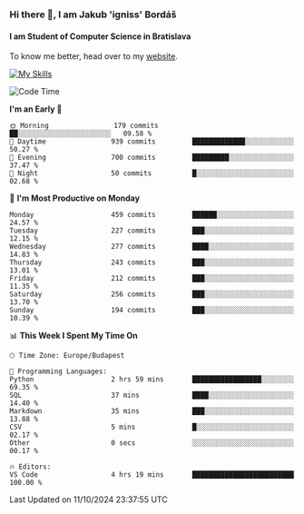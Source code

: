 ### Hi there 👋, I am Jakub 'igniss' Bordáš

#### I am Student of Computer Science in Bratislava
To know me better, head over to my [website](https://bordas.sk).

[![My Skills](https://skillicons.dev/icons?i=js,html,css,figma,svelte,java,kotlin,python,postgresql,typescript,nest,nodejs)](https://bordas.sk)


<!--START_SECTION:waka-->
![Code Time](http://img.shields.io/badge/Code%20Time-1%2C539%20hrs%2011%20mins-blue)

**I'm an Early 🐤** 

```text
🌞 Morning                179 commits         ██░░░░░░░░░░░░░░░░░░░░░░░   09.58 % 
🌆 Daytime                939 commits         █████████████░░░░░░░░░░░░   50.27 % 
🌃 Evening                700 commits         █████████░░░░░░░░░░░░░░░░   37.47 % 
🌙 Night                  50 commits          █░░░░░░░░░░░░░░░░░░░░░░░░   02.68 % 
```
📅 **I'm Most Productive on Monday** 

```text
Monday                   459 commits         ██████░░░░░░░░░░░░░░░░░░░   24.57 % 
Tuesday                  227 commits         ███░░░░░░░░░░░░░░░░░░░░░░   12.15 % 
Wednesday                277 commits         ████░░░░░░░░░░░░░░░░░░░░░   14.83 % 
Thursday                 243 commits         ███░░░░░░░░░░░░░░░░░░░░░░   13.01 % 
Friday                   212 commits         ███░░░░░░░░░░░░░░░░░░░░░░   11.35 % 
Saturday                 256 commits         ███░░░░░░░░░░░░░░░░░░░░░░   13.70 % 
Sunday                   194 commits         ███░░░░░░░░░░░░░░░░░░░░░░   10.39 % 
```


📊 **This Week I Spent My Time On** 

```text
🕑︎ Time Zone: Europe/Budapest

💬 Programming Languages: 
Python                   2 hrs 59 mins       █████████████████░░░░░░░░   69.35 % 
SQL                      37 mins             ████░░░░░░░░░░░░░░░░░░░░░   14.40 % 
Markdown                 35 mins             ███░░░░░░░░░░░░░░░░░░░░░░   13.88 % 
CSV                      5 mins              █░░░░░░░░░░░░░░░░░░░░░░░░   02.17 % 
Other                    0 secs              ░░░░░░░░░░░░░░░░░░░░░░░░░   00.17 % 

🔥 Editors: 
VS Code                  4 hrs 19 mins       █████████████████████████   100.00 % 
```


 Last Updated on 11/10/2024 23:37:55 UTC
<!--END_SECTION:waka-->
